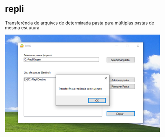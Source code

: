 # repli
Transferência de arquivos de determinada pasta para múltiplas pastas de mesma estrutura

![Repli](https://github.com/praiakov/repli/blob/master/repli_2.PNG)


